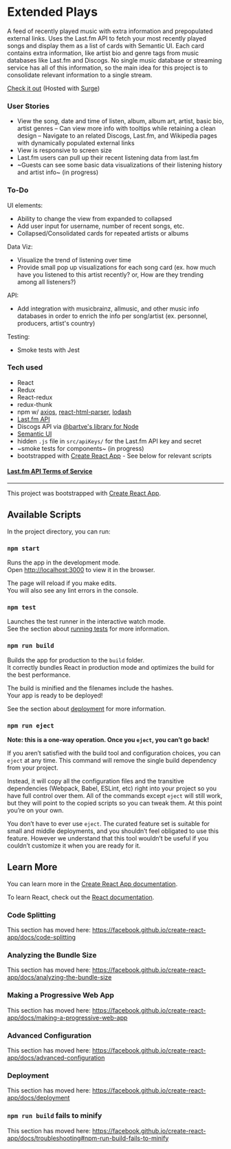 # Extended Plays
A feed of recently played music with extra information and prepopulated external links. Uses the Last.fm API to fetch your most recently played songs and display them as a list of cards with Semantic UI. Each card contains extra information, like artist bio and genre tags from music databases like Last.fm and Discogs. No single music database or streaming service has all of this information, so the main idea for this project is to consolidate relevant information to a single stream.

[Check it out](http://last-fm.gvenezia.com/) (Hosted with [Surge](https://surge.sh/))

### User Stories
- View the song, date and time of listen, album, album art, artist, basic bio, artist genres
– Can view more info with tooltips while retaining a clean design
– Navigate to an related Discogs, Last.fm, and Wikipedia pages with dynamically populated external links
- View is responsive to screen size
- Last.fm users can pull up their recent listening data from last.fm
- ~Guests can see some basic data visualizations of their listening history and artist info~ (in progress)

### To-Do
UI elements:
- Ability to change the view from expanded to collapsed 
- Add user input for username, number of recent songs, etc.
- Collapsed/Consolidated cards for repeated artists or albums

Data Viz:
- Visualize the trend of listening over time 
- Provide small pop up visualizations for each song card (ex. how much have you listened to this artist recently? or, How are they trending among all listeners?)

API: 
- Add integration with musicbrainz, allmusic, and other music info databases in order to enrich the info per song/artist (ex. personnel, producers, artist's country)

Testing:
- Smoke tests with Jest

### Tech used
* React
* Redux
* React-redux
* redux-thunk
* npm w/ [axios](https://www.npmjs.com/package/axios), [react-html-parser](https://www.npmjs.com/package/react-html-parser), [lodash](https://lodash.com/)
* [Last.fm API](https://www.last.fm/api/intro)
* Discogs API via [@bartve's library for Node](https://github.com/bartve/disconnect)
* [Semantic UI](https://semantic-ui.com/)
* hidden `.js` file in `src/apiKeys/` for the Last.fm API key and secret
* ~smoke tests for components~ (in progress)
* bootstrapped with [Create React App](https://github.com/facebook/create-react-app) -  See below for relevant scripts

#### [Last.fm API Terms of Service](https://www.last.fm/api/tos)



---  

This project was bootstrapped with [Create React App](https://github.com/facebook/create-react-app).

## Available Scripts

In the project directory, you can run:

### `npm start`

Runs the app in the development mode.<br>
Open [http://localhost:3000](http://localhost:3000) to view it in the browser.

The page will reload if you make edits.<br>
You will also see any lint errors in the console.

### `npm test`

Launches the test runner in the interactive watch mode.<br>
See the section about [running tests](https://facebook.github.io/create-react-app/docs/running-tests) for more information.

### `npm run build`

Builds the app for production to the `build` folder.<br>
It correctly bundles React in production mode and optimizes the build for the best performance.

The build is minified and the filenames include the hashes.<br>
Your app is ready to be deployed!

See the section about [deployment](https://facebook.github.io/create-react-app/docs/deployment) for more information.

### `npm run eject`

**Note: this is a one-way operation. Once you `eject`, you can’t go back!**

If you aren’t satisfied with the build tool and configuration choices, you can `eject` at any time. This command will remove the single build dependency from your project.

Instead, it will copy all the configuration files and the transitive dependencies (Webpack, Babel, ESLint, etc) right into your project so you have full control over them. All of the commands except `eject` will still work, but they will point to the copied scripts so you can tweak them. At this point you’re on your own.

You don’t have to ever use `eject`. The curated feature set is suitable for small and middle deployments, and you shouldn’t feel obligated to use this feature. However we understand that this tool wouldn’t be useful if you couldn’t customize it when you are ready for it.

## Learn More

You can learn more in the [Create React App documentation](https://facebook.github.io/create-react-app/docs/getting-started).

To learn React, check out the [React documentation](https://reactjs.org/).

### Code Splitting

This section has moved here: https://facebook.github.io/create-react-app/docs/code-splitting

### Analyzing the Bundle Size

This section has moved here: https://facebook.github.io/create-react-app/docs/analyzing-the-bundle-size

### Making a Progressive Web App

This section has moved here: https://facebook.github.io/create-react-app/docs/making-a-progressive-web-app

### Advanced Configuration

This section has moved here: https://facebook.github.io/create-react-app/docs/advanced-configuration

### Deployment

This section has moved here: https://facebook.github.io/create-react-app/docs/deployment

### `npm run build` fails to minify

This section has moved here: https://facebook.github.io/create-react-app/docs/troubleshooting#npm-run-build-fails-to-minify
